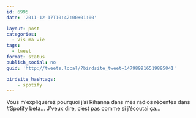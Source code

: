 ```yaml
---
id: 6995
date: '2011-12-17T10:42:00+01:00'

layout: post
categories:
  - Vis ma vie
tags:
  - tweet
format: status
publish_social: no
guid: 'http://tweets.local/?birdsite_tweet=147989916519895041'

birdsite_hashtags:
    - spotify
---
```


Vous m’expliquerez pourquoi j’ai Rihanna dans mes radios récentes dans #Spotify beta… J’veux dire, c’est pas comme si j’écoutai ça…